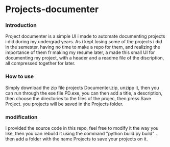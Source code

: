 # Projects-documenter

### Introduction 
Project documenter is a simple UI i made to automate documenting projects i did during my undergrad years.
As i kept losing some of the projects i did in the semester, having no time to make a repo for them, and realizing the importance of them fr making my resume later, a made this small UI for documenting my project, with a header and a readme file of the discription, all compressed together for later.
### How to use
Simply download the zip file projects Documenter.zip, unzipp it, then you can run through the exe file PD.exe, you can then add a title, a description, then choose the directories to the files of the projec, then press Save Project. you projects will be saved in the Projects folder.
### modification
I provided the source code in this repo, feel free to modify it the way you like, then you can rebuild it using the command "python build.py build" . then add a folder with the name Projects to save your projects on it.
